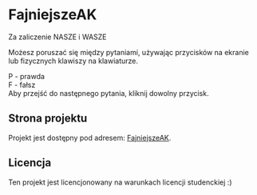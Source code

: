 # FajniejszeAK

Za zaliczenie NASZE i WASZE

Możesz poruszać się między pytaniami, używając przycisków na ekranie lub fizycznych klawiszy na klawiaturze.  
  
P - prawda  
F - fałsz  
Aby przejść do następnego pytania, kliknij dowolny przycisk.

## Strona projektu

Projekt jest dostępny pod adresem: [FajniejszeAK](https://miskox.github.io/FajniejszeAK/).

## Licencja

Ten projekt jest licencjonowany na warunkach licencji studenckiej :)